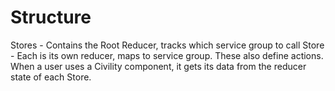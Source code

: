 Structure
=========

Stores - Contains the Root Reducer, tracks which service group to call
Store - Each is its own reducer, maps to service group. These also define actions. When a user uses a Civility component, it gets its data from the reducer state of each Store.
